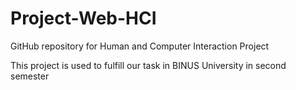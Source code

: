 # Project-Web-HCI

GitHub repository for Human and Computer Interaction Project

This project is used to fulfill our task in BINUS University in second semester
